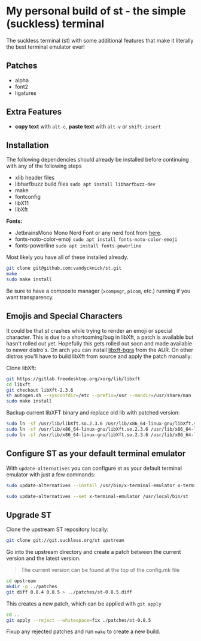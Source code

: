 # My personal build of st - the simple (suckless) terminal

The suckless terminal (st) with some additional features that make it literally the best terminal emulator ever!

## Patches

- alpha
- font2
- ligatures

## Extra Features

- **copy text** with `alt-c`, **paste text** with `alt-v` or `shift-insert`

## Installation

The following dependencies should already be installed before continuing with any of the following steps

- xlib header files
- libharfbuzz build files `sudo apt install libharfbuzz-dev`
- make
- fontconfig
- libX11
- libXft

**Fonts:**

- JetbrainsMono Mono Nerd Font or any nerd font from [here](https://www.nerdfonts.com/font-downloads).
- fonts-noto-color-emoji `sudo apt install fonts-noto-color-emoji`
- fonts-powerline `sudo apt install fonts-powerline`

Most likely you have all of these installed already.

```sh
git clone git@github.com:vandycknick/st.git
make
sudo make install
```

Be sure to have a composite manager (`xcompmgr`, `picom`, etc.) running if you want transparency.

## Emojis and Special Characters

It could be that st crashes while trying to render an emoji or special character. This is due to a shortcoming/bug in libXft, a patch is available but hasn't rolled out yet. Hopefully this gets rolled out soon and made available to newer distro's. On arch you can install [libxft-bgra](https://aur.archlinux.org/packages/libxft-bgra) from the AUR. On other distros you'll have to build libXft from source and apply the patch manually:

Clone libXft:

```sh
git https://gitlab.freedesktop.org/xorg/lib/libxft
cd libxft
git checkout libXft-2.3.6
sh autogen.sh --sysconfdir=/etc --prefix=/usr --mandir=/usr/share/man
sudo make install
```

Backup current libXFT binary and replace old lib with patched version:

```sh
sudo ln -sf /usr/lib/libXft.so.2.3.6 /usr/lib/x86_64-linux-gnu/libXft.so.2.3.6
sudo ln -sf /usr/lib/x86_64-linux-gnu/libXft.so.2.3.6 /usr/lib/x86_64-linux-gnu/libXft.so
sudo ln -sf /usr/lib/x86_64-linux-gnu/libXft.so.2.3.6 /usr/lib/x86_64-linux-gnu/libXft.so.2
```

## Configure ST as your default terminal emulator

With `update-alternatives` you can configure st as your default terminal emulator with just a few commands:

```sh
sudo update-alternatives --install /usr/bin/x-terminal-emulator x-terminal-emulator /usr/local/bin/st 0

sudo update-alternatives --set x-terminal-emulator /usr/local/bin/st
```

## Upgrade ST

Clone the upstream ST repository locally:

```sh
git clone git://git.suckless.org/st upstream
```

Go into the upstream directory and create a patch between the current version and the latest version.

> The current version can be found at the top of the config.mk file

```sh
cd upstream
mkdir -p ../patches
git diff 0.8.4 0.8.5 > ../patches/st-0.8.5.diff
```

This creates a new patch, which can be applied with `git apply`

```sh
cd ..
git apply --reject --whitespace=fix ./patches/st-0.8.5
```

Fixup any rejected patches and run `make` to create a new build.
